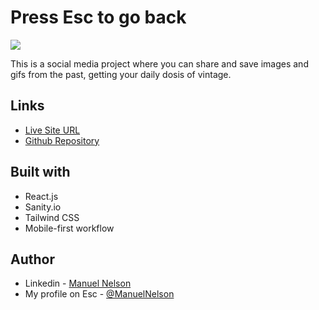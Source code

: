 # Press Esc to go back

![](./Mockup-min.png)

This is a social media project where you can share and save images and gifs from the past, getting your daily dosis of vintage.


## Links

- [Live Site URL](https://esctogoback.netlify.app/)
- [Github Repository](https://github.com/ManuelNelson7/esc-to-go-back)


## Built with

- React.js
- Sanity.io
- Tailwind CSS
- Mobile-first workflow


## Author

- Linkedin - [Manuel Nelson](https://www.linkedin.com/in/manuelnelson7/)
- My profile on Esc - [@ManuelNelson](https://esctogoback.netlify.app/user-profile/107091370994931275596)

